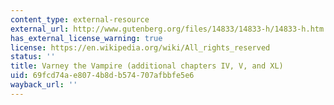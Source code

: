 ```yaml
---
content_type: external-resource
external_url: http://www.gutenberg.org/files/14833/14833-h/14833-h.htm
has_external_license_warning: true
license: https://en.wikipedia.org/wiki/All_rights_reserved
status: ''
title: Varney the Vampire (additional chapters IV, V, and XL)
uid: 69fcd74a-e807-4b8d-b574-707afbbfe5e6
wayback_url: ''
---
```

